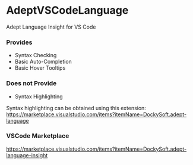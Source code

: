 # AdeptVSCodeLanguage
Adept Language Insight for VS Code

### Provides
- Syntax Checking
- Basic Auto-Completion
- Basic Hover Tooltips

### Does not Provide
- Syntax Highlighting

Syntax highlighting can be obtained using this extension:
https://marketplace.visualstudio.com/items?itemName=DockySoft.adept-language

### VSCode Marketplace
https://marketplace.visualstudio.com/items?itemName=DockySoft.adept-language-insight
